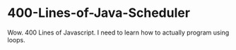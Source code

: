 # 400-Lines-of-Java-Scheduler


Wow. 400 Lines of Javascript. I need to learn how to actually program using loops. 
